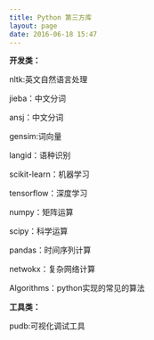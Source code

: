 ```yaml
---
title: Python 第三方库
layout: page
date: 2016-06-18 15:47
---
```


**开发类：**

nltk:英文自然语言处理

jieba：中文分词

ansj：中文分词

gensim:词向量

langid：语种识别

scikit-learn：机器学习

tensorflow：深度学习

numpy：矩阵运算

scipy：科学运算

pandas：时间序列计算

netwokx：复杂网络计算

Algorithms：python实现的常见的算法

**工具类：**

pudb:可视化调试工具
